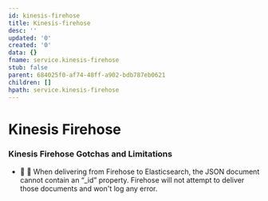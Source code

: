 ```yaml
---
id: kinesis-firehose
title: Kinesis-firehose
desc: ''
updated: '0'
created: '0'
data: {}
fname: service.kinesis-firehose
stub: false
parent: 684025f0-af74-48ff-a902-bdb787eb0621
children: []
hpath: service.kinesis-firehose
---
```

# Kinesis Firehose

### Kinesis Firehose Gotchas and Limitations

- 🔸 📜 When delivering from Firehose to Elasticsearch, the JSON document cannot contain an “\_id” property. Firehose will not attempt to deliver those documents and won't log any error.
